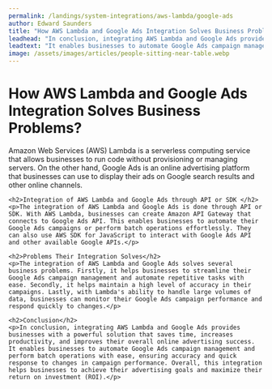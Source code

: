 ```yaml
---
permalink: /landings/system-integrations/aws-lambda/google-ads
author: Edward Saunders
title: "How AWS Lambda and Google Ads Integration Solves Business Problems?"
leadhead: "In conclusion, integrating AWS Lambda and Google Ads provides businesses with a powerful solution that saves time, increases productivity, and improves their overall online advertising success"
leadtext: "It enables businesses to automate Google Ads campaign management and perform batch operations with ease, ensuring accuracy and quick response to changes in campaign performance. Overall, this integration helps businesses to achieve their advertising goals and maximize their return on investment (ROI)."
image: /assets/images/articles/people-sitting-near-table.webp
---
```

<div class="arttext">	<h1>How AWS Lambda and Google Ads Integration Solves Business Problems?</h1>
	<p>Amazon Web Services (AWS) Lambda is a serverless computing service that allows businesses to run code without provisioning or managing servers. On the other hand, Google Ads is an online advertising platform that businesses can use to display their ads on Google search results and other online channels. </p>

	<h2>Integration of AWS Lambda and Google Ads through API or SDK </h2>
	<p>The integration of AWS Lambda and Google Ads is done through API or SDK. With AWS Lambda, businesses can create Amazon API Gateway that connects to Google Ads API. This enables businesses to automate their Google Ads campaigns or perform batch operations effortlessly. They can also use AWS SDK for JavaScript to interact with Google Ads API and other available Google APIs.</p>

	<h2>Problems Their Integration Solves</h2>
	<p>The integration of AWS Lambda and Google Ads solves several business problems. Firstly, it helps businesses to streamline their Google Ads campaign management and automate repetitive tasks with ease. Secondly, it helps maintain a high level of accuracy in their campaigns. Lastly, with Lambda's ability to handle large volumes of data, businesses can monitor their Google Ads campaign performance and respond quickly to changes.</p>

	<h2>Conclusion</h2>
	<p>In conclusion, integrating AWS Lambda and Google Ads provides businesses with a powerful solution that saves time, increases productivity, and improves their overall online advertising success. It enables businesses to automate Google Ads campaign management and perform batch operations with ease, ensuring accuracy and quick response to changes in campaign performance. Overall, this integration helps businesses to achieve their advertising goals and maximize their return on investment (ROI).</p>

</div>